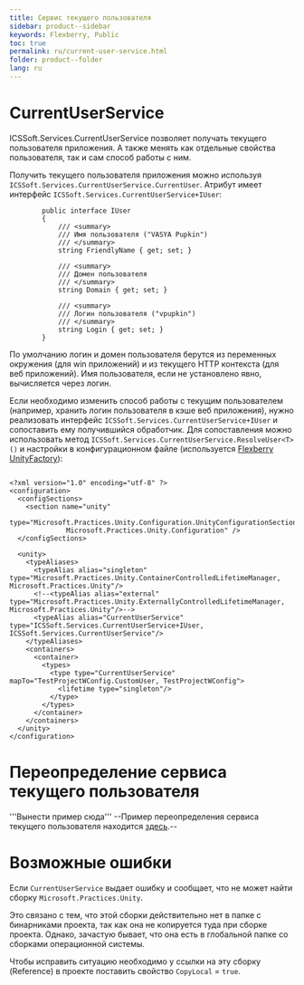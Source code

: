 ```yaml
---
title: Сервис текущего пользователя
sidebar: product--sidebar
keywords: Flexberry, Public
toc: true
permalink: ru/current-user-service.html
folder: product--folder
lang: ru
---
```


# CurrentUserService
ICSSoft.Services.CurrentUserService позволяет получать текущего пользователя приложения. А также менять как отдельные свойства пользователя, так и сам способ работы с ним.

Получить текущего пользователя приложения можно используя `ICSSoft.Services.CurrentUserService.CurrentUser`. Атрибут имеет интерфейс `ICSSoft.Services.CurrentUserService+IUser`:

```
        public interface IUser
        {
            /// <summary>
            /// Имя пользователя ("VASYA Pupkin")
            /// </summary>
            string FriendlyName { get; set; }

            /// <summary>
            /// Домен пользователя
            /// </summary>
            string Domain { get; set; }

            /// <summary>
            /// Логин пользователя ("vpupkin")
            /// </summary>
            string Login { get; set; }
        }
```

По умолчанию логин и домен пользователя берутся из переменных окружения (для win приложений) и из текущего HTTP контекста (для веб приложений). Имя пользователя, если не установлено явно, вычисляется через логин.

Если необходимо изменить способ работы с текущим пользователем (например, хранить логин пользователя в кэше веб приложения), нужно реализовать интерфейс `ICSSoft.Services.CurrentUserService+IUser` и сопоставить ему получившийся обработчик. Для сопоставления можно использовать метод `ICSSoft.Services.CurrentUserService.ResolveUser<T>()` и настройки в конфигурационном файле (используется [Flexberry UnityFactory](unity-factory.html)):

```

<?xml version="1.0" encoding="utf-8" ?>
<configuration>
  <configSections>
    <section name="unity"
        type="Microsoft.Practices.Unity.Configuration.UnityConfigurationSection,
              Microsoft.Practices.Unity.Configuration" />
  </configSections>

  <unity>
    <typeAliases>
      <typeAlias alias="singleton" type="Microsoft.Practices.Unity.ContainerControlledLifetimeManager, Microsoft.Practices.Unity"/>
      <!--<typeAlias alias="external" type="Microsoft.Practices.Unity.ExternallyControlledLifetimeManager, Microsoft.Practices.Unity"/>-->
      <typeAlias alias="CurrentUserService" type="ICSSoft.Services.CurrentUserService+IUser, ICSSoft.Services.CurrentUserService"/>
    </typeAliases>
    <containers>
      <container>
        <types>
          <type type="CurrentUserService" mapTo="TestProjectWConfig.CustomUser, TestProjectWConfig">
            <lifetime type="singleton"/>
          </type>
        </types>
      </container>
    </containers>
  </unity>
</configuration>
```

# Переопределение сервиса текущего пользователя
'''Вынести пример сюда'''
--Пример переопределения сервиса текущего пользователя находится [здесь](right-manager-for-strokes-example.html).--

# Возможные ошибки
Если `CurrentUserService` выдает ошибку и сообщает, что не может найти сборку `Microsoft.Practices.Unity`.

Это связано с тем, что этой сборки действительно нет в папке с бинарниками проекта, так как она не копируется туда при сборке проекта. Однако, зачастую бывает, что она есть в глобальной папке со сборками операционной системы.

Чтобы исправить ситуацию необходимо у ссылки на эту сборку (Reference) в проекте поставить свойство `CopyLocal` = `true`.


